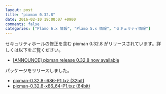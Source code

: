 ```yaml
---
layout: post
title: "pixman 0.32.8"
date: 2016-02-10 19:00:07 +0900
comments: false
categories: ["Plamo 6.x 情報", "Plamo 5.x 情報", "セキュリティ情報"]
---
```


セキュリティホールの修正を含む pixman 0.32.8 がリリースされています。詳しくは以下をご覧ください。

* [[ANNOUNCE] pixman release 0.32.8 now available](https://lists.freedesktop.org/archives/xorg-announce/2015-September/002637.html)

パッケージをリリースしました。

* [pixman-0.32.8-i686-P1.txz (32bit)](ftp://plamo.linet.gr.jp/pub/Plamo-5.x/x86/plamo/02_x11/pixman-0.32.8-i686-P1.txz)
* [pixman-0.32.8-x86_64-P1.txz (64bit)](ftp://plamo.linet.gr.jp/pub/Plamo-5.x/x86_64/plamo/02_x11/pixman-0.32.8-x86_64-P1.txz)
